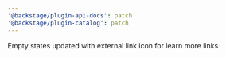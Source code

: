 ```yaml
---
'@backstage/plugin-api-docs': patch
'@backstage/plugin-catalog': patch
---
```


Empty states updated with external link icon for learn more links
